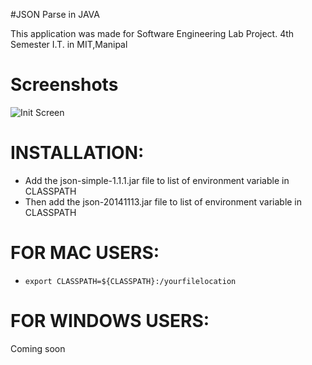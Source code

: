 #JSON Parse in JAVA

This application was made for Software Engineering Lab Project. 
4th Semester I.T. in MIT,Manipal

Screenshots
==
![Init Screen](https://raw.githubusercontent.com/shubhsin/SE-LAB-PROJECT-2015-/branch/path/to/InitScreen.tiff)

INSTALLATION:
==
* Add the json-simple-1.1.1.jar file to list of environment variable in CLASSPATH
* Then add the json-20141113.jar file to list of environment variable in CLASSPATH

FOR MAC USERS:
=
*  `export CLASSPATH=${CLASSPATH}:/yourfilelocation`


FOR WINDOWS USERS:
=
Coming soon

